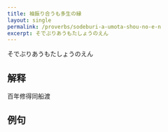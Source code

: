 ```yaml
---
title: 袖振り合うも多生の縁
layout: single
permalink: /proverbs/sodeburi-a-umota-shou-no-e-n
excerpt: そでぶりあうもたしょうのえん
---
```


そでぶりあうもたしょうのえん

## 解释

百年修得同船渡

## 例句

